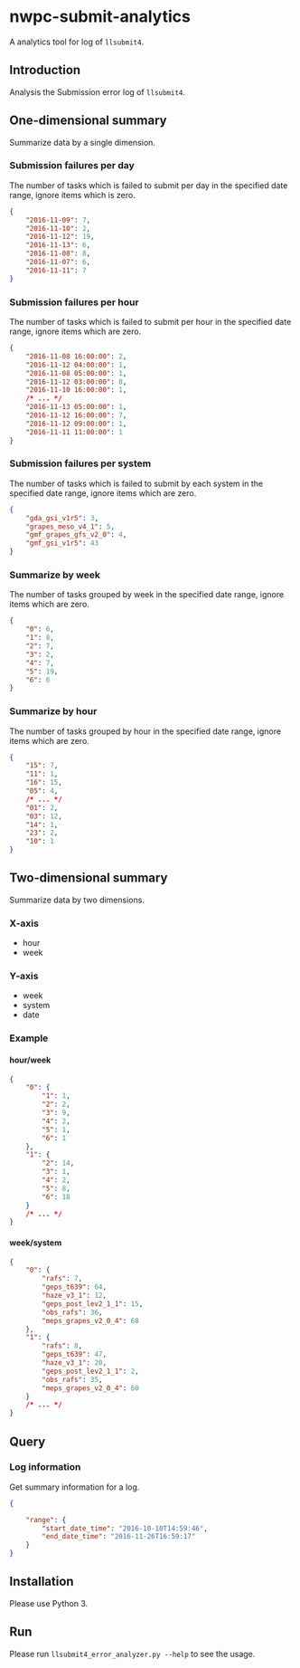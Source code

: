 # nwpc-submit-analytics

A analytics tool for log of `llsubmit4`.

## Introduction

Analysis the Submission error log of `llsubmit4`.

## One-dimensional summary

Summarize data by a single dimension.

### Submission failures per day

The number of tasks which is failed to submit per day in the specified date range, 
ignore items which is zero.

```json
{
    "2016-11-09": 7,
    "2016-11-10": 2,
    "2016-11-12": 19,
    "2016-11-13": 6,
    "2016-11-08": 8,
    "2016-11-07": 6,
    "2016-11-11": 7
}
```

### Submission failures per hour

The number of tasks which is failed to submit per hour in the specified date range, 
ignore items which are zero.

```json
{
    "2016-11-08 16:00:00": 2,
    "2016-11-12 04:00:00": 1,
    "2016-11-08 05:00:00": 1,
    "2016-11-12 03:00:00": 8,
    "2016-11-10 16:00:00": 1,
    /* ... */
    "2016-11-13 05:00:00": 1,
    "2016-11-12 16:00:00": 7,
    "2016-11-12 09:00:00": 1,
    "2016-11-11 11:00:00": 1
}
```

### Submission failures per system

The number of tasks which is failed to submit by each system in the specified date range,
ignore items which are zero.

```json
{
    "gda_gsi_v1r5": 3,
    "grapes_meso_v4_1": 5,
    "gmf_grapes_gfs_v2_0": 4,
    "gmf_gsi_v1r5": 43
}
```

### Summarize by week

The number of tasks grouped by week in the specified date range,
ignore items which are zero.

```json
{
    "0": 6,
    "1": 8,
    "2": 7,
    "3": 2,
    "4": 7,
    "5": 19,
    "6": 6
}
```

### Summarize by hour

The number of tasks grouped by hour in the specified date range,
ignore items which are zero.

```json
{
    "15": 7,
    "11": 1,
    "16": 15,
    "05": 4,
    /* ... */
    "01": 2,
    "03": 12,
    "14": 1,
    "23": 2,
    "10": 1
}
```

## Two-dimensional summary

Summarize data by two dimensions.

### X-axis

-   hour
-   week

### Y-axis

-   week
-   system
-   date

### Example

#### hour/week

```json
{
    "0": {
        "1": 1,
        "2": 2,
        "3": 9,
        "4": 2,
        "5": 1,
        "6": 1
    },
    "1": {
        "2": 14,
        "3": 1,
        "4": 2,
        "5": 8,
        "6": 18
    }
    /* ... */
}
```

#### week/system

```json
{
    "0": {
        "rafs": 7,
        "geps_t639": 64,
        "haze_v3_1": 12,
        "geps_post_lev2_1_1": 15,
        "obs_rafs": 36,
        "meps_grapes_v2_0_4": 68
    },
    "1": {
        "rafs": 8,
        "geps_t639": 47,
        "haze_v3_1": 20,
        "geps_post_lev2_1_1": 2,
        "obs_rafs": 35,
        "meps_grapes_v2_0_4": 60
    }
    /* ... */
}
```

## Query

### Log information

Get summary information for a log.

```json
{

    "range": {
        "start_date_time": "2016-10-10T14:59:46",
        "end_date_time": "2016-11-26T16:59:17"
    }
}
```

## Installation

Please use Python 3.

## Run

Please run `llsubmit4_error_analyzer.py --help` to see the usage.
